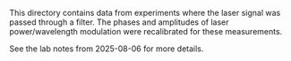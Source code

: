 This directory contains data from experiments where the laser signal was passed through a filter. The phases and amplitudes of laser power/wavelength modulation were recalibrated for these measurements.

See the lab notes from 2025-08-06 for more details.
